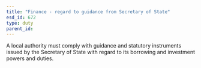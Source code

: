 ```yaml
---
title: "Finance - regard to guidance from Secretary of State"
esd_id: 672
type: duty
parent_id:  
---
```


A local authority must comply with guidance and statutory instruments issued by the Secretary of State with regard to its borrowing and investment powers and duties.

